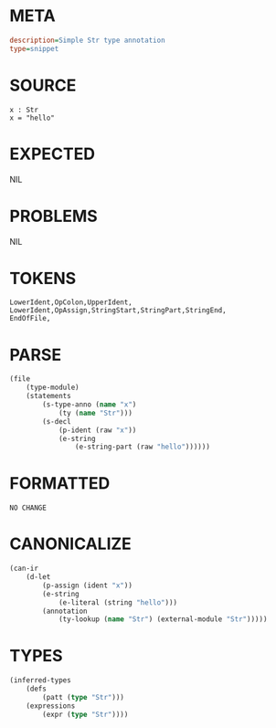 # META
~~~ini
description=Simple Str type annotation
type=snippet
~~~
# SOURCE
~~~roc
x : Str
x = "hello"
~~~
# EXPECTED
NIL
# PROBLEMS
NIL
# TOKENS
~~~zig
LowerIdent,OpColon,UpperIdent,
LowerIdent,OpAssign,StringStart,StringPart,StringEnd,
EndOfFile,
~~~
# PARSE
~~~clojure
(file
	(type-module)
	(statements
		(s-type-anno (name "x")
			(ty (name "Str")))
		(s-decl
			(p-ident (raw "x"))
			(e-string
				(e-string-part (raw "hello"))))))
~~~
# FORMATTED
~~~roc
NO CHANGE
~~~
# CANONICALIZE
~~~clojure
(can-ir
	(d-let
		(p-assign (ident "x"))
		(e-string
			(e-literal (string "hello")))
		(annotation
			(ty-lookup (name "Str") (external-module "Str")))))
~~~
# TYPES
~~~clojure
(inferred-types
	(defs
		(patt (type "Str")))
	(expressions
		(expr (type "Str"))))
~~~
